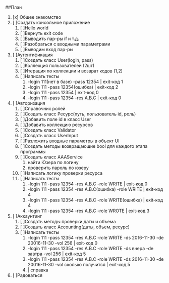 ##План

1. [x] Общее знакомство
2. [ ]Создать консольное приложение
	1. [ ]Hello world
	2. [ ]Вернуть exit code
	3. [ ]Выводить пар-ры if и т.д.
	4. [ ]Разобраться с входными параметрами
	5. [ ]Выводим вход пар-ры
6. [ ]Аутентификация
	1. [ ]Создать класс User(login, pass)
	2. [ ]Коллекция пользователей (2шт)
	3. [ ]Итерация по коллекции и возврат кодов (1,2)
	4. [ ]Написать тесты
		1. -login 111(нет в базе) -pass 12354 | exit-код 1
		2. -login 111 -pass 12354(ошибка)      | exit-код 2
		3.  -login 111 -pass 12354  | exit-код 0
		4.  -login 111 -pass 12354  -res A.B.C   |    exit-код 0
5. [ ]Авторизация 
	1. [ ]Справочник ролей
	2. [ ]Создать класс Ресурс(путь, пользователь id, роль)
	3. [ ]Добавить поле id в класс User
	4. [ ]Добавить коллекцию ресурсов
	5. [ ]Создать класс Validator
	6. [ ]Создать класс UserInput
	7. [ ]Разложить входные параметры в объект UI
	8. [ ]Создать методы возвращающие bool для каждого этапа программы 
	9. [ ]Создать класс AAAService 
		1. найти Юзера по логину
		2. проверить пароль по юзеру
	3. [ ]Написать логику проверки ресурса
	4. [ ]Написать тесты
		1. -login 111 -pass 12354  -res A.B.C -role WRITE   |    exit-код 0     
		2. -login 111 -pass 12354  -res A.B.C(ошибка) -role WRITE   |    exit-код 4
		3. -login 111 -pass 12354  -res A.B.C -role WRITE(ошибка)   |    exit-код 4
		4. -login 111 -pass 12354  -res A.B.C -role WROTE   |    exit-код 3
5. [ ]Аккаунтинг 
	1. [ ]Создать методы проверки даты и объема
	2. [ ]Создать класс Accounting(даты, объем, ресурс)
	3. [ ]Написать тесты
		1.  -login 111 -pass 12354  -res A.B.C -role WRITE -ds 2016-11-30 -de 20016-11-30 -vol 256    |    exit-код 0   
		2.  -login 111 -pass 12354  -res A.B.C -role WRITE -ds вчера -de завтра -vol 256    |    exit-код 5
		3.  -login 111 -pass 12354  -res A.B.C -role WRITE -ds 2016-11-30 -de 20016-11-30 -vol сколько получится    |    exit-код 5
		4.    | справка  
4. [ ]Радоваться

